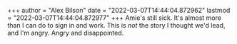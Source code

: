 +++
author = "Alex Bilson"
date = "2022-03-07T14:44:04.872962"
lastmod = "2022-03-07T14:44:04.872977"
+++
Amie's still sick. It's almost more than I can do to sign in and work. This is _not_ the story I thought we'd lead, and I'm angry. Angry and disappointed.